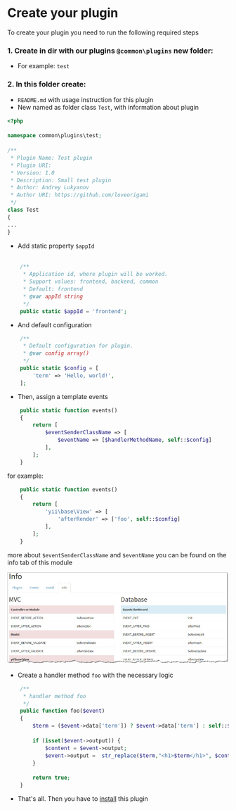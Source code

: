 # Create your plugin

To create your plugin you need to run the following required steps

### 1. Create in dir with our plugins `@common\plugins` new folder:
* For example: `test`

### 2. In this folder create:
* `README.md` with usage instruction for this plugin
* New named as folder class `Test`, with information about plugin

```php
<?php

namespace common\plugins\test;

/**
 * Plugin Name: Test plugin
 * Plugin URI:
 * Version: 1.0
 * Description: Small test plugin
 * Author: Andrey Lukyanov
 * Author URI: https://github.com/loveorigami
 */
class Test
{
...
}

```

* Add static property `$appId`

```php

    /**
     * Application id, where plugin will be worked.
     * Support values: frontend, backend, common
     * Default: frontend
     * @var appId string
     */
    public static $appId = 'frontend';

```

* And default configuration

```php
    /**
     * Default configuration for plugin.
     * @var config array()
     */
    public static $config = [
        'term' => 'Hello, world!',
    ];
```

* Then, assign a template events

```php
    public static function events()
    {
        return [
            $eventSenderClassName => [
                $eventName => [$handlerMethodName, self::$config]
            ],
        ];
    }
```

for example:

```php
    public static function events()
    {
        return [
            'yii\base\View' => [
                'afterRender' => ['foo', self::$config]
            ],
        ];
    }
```
more about `$eventSenderClassName` and `$eventName` you can be found on the info tab of this module

!["Info tab"](img/tab_info.jpg)

* Create a handler method `foo` with the necessary logic

```php
    /**
     * handler method foo
     */
    public function foo($event)
    {
        $term = ($event->data['term']) ? $event->data['term'] : self::$config['term'];

        if (isset($event->output)) {
            $content = $event->output;
            $event->output =  str_replace($term,"<h1>$term</h1>", $content);
        }

        return true;
    }
```

* That's all. Then you have to [install](install_plugin.md) this plugin